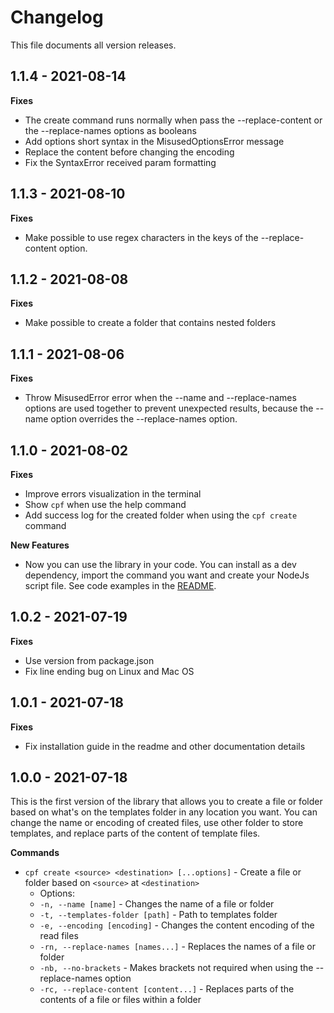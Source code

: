 # Changelog

This file documents all version releases.

## 1.1.4 - 2021-08-14

**Fixes**

- The create command runs normally when pass the --replace-content or the --replace-names options as booleans
- Add options short syntax in the MisusedOptionsError message
- Replace the content before changing the encoding
- Fix the SyntaxError received param formatting

## 1.1.3 - 2021-08-10

**Fixes**

- Make possible to use regex characters in the keys of the --replace-content option.

## 1.1.2 - 2021-08-08

**Fixes**

- Make possible to create a folder that contains nested folders

## 1.1.1 - 2021-08-06

**Fixes**

- Throw MisusedError error when the --name and --replace-names options are used together to prevent unexpected results, because the --name option overrides the --replace-names option.

## 1.1.0 - 2021-08-02

**Fixes**

- Improve errors visualization in the terminal
- Show `cpf` when use the help command
- Add success log for the created folder when using the `cpf create` command

**New Features**

- Now you can use the library in your code. You can install as a dev dependency, import the command you want and create your NodeJs script file. See code examples in the [README](/README.md).

## 1.0.2 - 2021-07-19

**Fixes**

- Use version from package.json
- Fix line ending bug on Linux and Mac OS

## 1.0.1 - 2021-07-18

**Fixes**

- Fix installation guide in the readme and other documentation details

## 1.0.0 - 2021-07-18

This is the first version of the library that allows you to create a file or folder based on what's on the templates folder in any location you want. You can change the name or encoding of created files, use other folder to store templates, and replace parts of the content of template files.

**Commands**

- `cpf create <source> <destination> [...options]` - Create a file or folder based on `<source>` at `<destination>`
  - Options:
  - `-n, --name [name]` - Changes the name of a file or folder
  - `-t, --templates-folder [path]` - Path to templates folder
  - `-e, --encoding [encoding]` - Changes the content encoding of the read files
  - `-rn, --replace-names [names...]` - Replaces the names of a file or folder
  - `-nb, --no-brackets` - Makes brackets not required when using the --replace-names option
  - `-rc, --replace-content [content...]` - Replaces parts of the contents of a file or files within a folder

